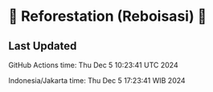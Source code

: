 
# 🌳 Reforestation (Reboisasi) 🌲

## Last Updated

GitHub Actions time: Thu Dec  5 10:23:41 UTC 2024

Indonesia/Jakarta time: Thu Dec  5 17:23:41 WIB 2024
